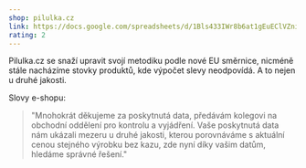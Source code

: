 ```yaml
---
shop: pilulka.cz
link: https://docs.google.com/spreadsheets/d/1Bls433IWr8b6at1gEuEClVZniTNVpUpCZ5XithovA90/edit?usp=sharing
rating: 2
---
```


Pilulka.cz se snaží upravit svojí metodiku podle nové EU směrnice, nicméně stále nacházíme stovky produktů, kde výpočet slevy neodpovídá. A to nejen u druhé jakosti.

Slovy e-shopu:

> "Mnohokrát děkujeme za poskytnutá data, předávám kolegovi na obchodní oddělení pro kontrolu a vyjádření. Vaše poskytnutá data nám ukázali mezeru u druhé jakosti, kterou porovnáváme s aktuální cenou stejného výrobku bez kazu, zde nyní díky vašim datům, hledáme správné řešení."
